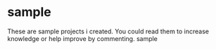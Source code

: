 # sample
These are sample projects i created.  You could read them to increase knowledge or help improve by commenting.
sample
